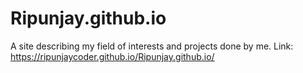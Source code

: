 # Ripunjay.github.io
A site describing my field of interests and projects done by me.
Link:  https://ripunjaycoder.github.io/Ripunjay.github.io/
